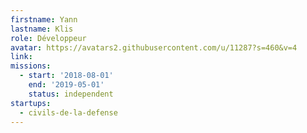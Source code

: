 ```yaml
---
firstname: Yann
lastname: Klis
role: Développeur
avatar: https://avatars2.githubusercontent.com/u/11287?s=460&v=4
link:
missions:
  - start: '2018-08-01'
    end: '2019-05-01'
    status: independent
startups:
  - civils-de-la-defense
---
```

